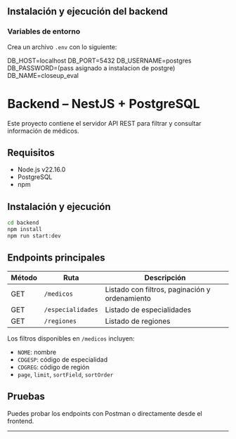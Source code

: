## Instalación y ejecución del backend

### Variables de entorno

Crea un archivo `.env` con lo siguiente:

DB_HOST=localhost
DB_PORT=5432
DB_USERNAME=postgres
DB_PASSWORD=(pass asignado a instalacion de postgre)
DB_NAME=closeup_eval


# Backend – NestJS + PostgreSQL

Este proyecto contiene el servidor API REST para filtrar y consultar información de médicos.

## Requisitos

- Node.js v22.16.0
- PostgreSQL
- npm

## Instalación y ejecución

```bash
cd backend
npm install
npm run start:dev
```

## Endpoints principales

| Método | Ruta               | Descripción                       |
|--------|--------------------|------------------------------------|
| GET    | `/medicos`         | Listado con filtros, paginación y ordenamiento |
| GET    | `/especialidades`  | Listado de especialidades         |
| GET    | `/regiones`        | Listado de regiones               |

Los filtros disponibles en `/medicos` incluyen:

- `NOME`: nombre
- `CDGESP`: código de especialidad
- `CDGREG`: código de región
- `page`, `limit`, `sortField`, `sortOrder`

## Pruebas

Puedes probar los endpoints con Postman o directamente desde el frontend.

---

